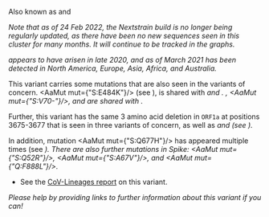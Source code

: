 Also known as <Lin name="B.1.525" /> and <Who name="Eta" />

_Note that as of 24 Feb 2022, the Nextstrain build is no longer being regularly updated, as there have been no new sequences seen in this cluster for many months. It will continue to be tracked in the graphs._

<Var name="21D (Eta)"/> appears to have arisen in late 2020, and as of March 2021 has been detected in North America, Europe, Asia, Africa, and Australia.

This variant carries some mutations that are also seen in the variants of concern. <AaMut mut={"S:E484K"}/> (see <Mut name="S:E484"/>), is shared with <Var name="20H (Beta, V2)" prefix=""/> and <Var name="20J (Gamma, V3)" prefix=""/>. <Mut name="S:H69-"/>, <AaMut mut={"S:V70-"}/>, and <Mut name="S:Y144-"/> are shared with <Var name="20I (Alpha, V1)" prefix=""/>.

Further, this variant has the same 3 amino acid deletion in `ORF1a` at positions 3675-3677 that is seen in three variants of concern, as well as <Var name="21F (Iota)" prefix=""/> and <Var name="21G (Lambda)" prefix=""/> (see <Mut name="ORF1a:S3675"/>).

In addition, mutation <AaMut mut={"S:Q677H"}/> has appeared multiple times (see <Var name="S:Q677"/>). There are also further mutations in Spike: <AaMut mut={"S:Q52R"}/>, <AaMut mut={"S:A67V"}/>, and <AaMut mut={"Q:F888L"}/>.

- See the [CoV-Lineages report](https://cov-lineages.org/global_report_B.1.525.html) on this variant.

_Please help by providing links to further information about this variant if you can!_